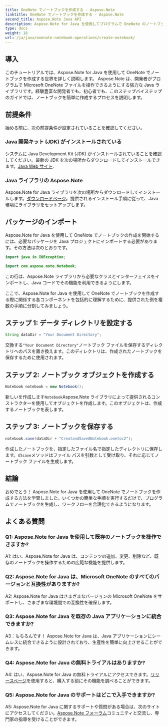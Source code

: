 ```yaml
---
title: OneNote でノートブックを作成する - Aspose.Note
linktitle: OneNote でノートブックを作成する - Aspose.Note
second_title: Aspose.Note Java API
description: Aspose.Note for Java を使用してプログラムで OneNote のノートブックを作成する方法を学びます。このステップバイステップのガイドを使用してワークフローを合理化します。
type: docs
weight: 18
url: /ja/java/onenote-notebook-operations/create-notebook/
---
```

## 導入

このチュートリアルでは、Aspose.Note for Java を使用して OneNote でノートブックを作成する世界を詳しく説明します。 Aspose.Note は、開発者がプログラムで Microsoft OneNote ファイルを操作できるようにする強力な Java ライブラリです。経験豊富な開発者でも、初心者でも、このステップバイステップのガイドでは、ノートブックを簡単に作成するプロセスを説明します。

## 前提条件

始める前に、次の前提条件が設定されていることを確認してください。

### Java 開発キット (JDK) がインストールされている

システムに Java Development Kit (JDK) がインストールされていることを確認してください。最新の JDK を次の場所からダウンロードしてインストールできます。[Java Web サイト](https://www.oracle.com/java/technologies/javase-jdk15-downloads.html).

### Java ライブラリの Aspose.Note

 Aspose.Note for Java ライブラリを次の場所からダウンロードしてインストールします。[ダウンロードページ](https://releases.aspose.com/note/java/)。提供されるインストール手順に従って、Java 環境にライブラリをセットアップします。

## パッケージのインポート

Aspose.Note for Java を使用して OneNote でノートブックの作成を開始するには、必要なパッケージを Java プロジェクトにインポートする必要があります。その方法は次のとおりです。

```java
import java.io.IOException;

import com.aspose.note.Notebook;
```

この行は、Aspose.Note ライブラリから必要なクラスとインターフェイスをインポートし、Java コードでその機能を利用できるようにします。

ここで、Aspose.Note for Java を使用して OneNote でノートブックを作成する際に関係する各コンポーネントを包括的に理解するために、提供された例を複数の手順に分割してみましょう。

## ステップ 1: データ ディレクトリを設定する

```java
String dataDir = "Your Document Directory";
```

交換する`"Your Document Directory"`ノートブック ファイルを保存するディレクトリへのパスを置き換えます。このディレクトリは、作成されたノートブックを保存するために使用されます。

## ステップ 2: ノートブック オブジェクトを作成する

```java
Notebook notebook = new Notebook();
```

新しいを作成します`Notebook`Aspose.Note ライブラリによって提供されるコンストラクターを使用してオブジェクトを作成します。このオブジェクトは、作成するノートブックを表します。

## ステップ 3: ノートブックを保存する

```java
notebook.save(dataDir + "CreatandSaveANotebook.onetoc2");
```

作成したノートブックを、指定したファイル名で指定したディレクトリに保存します。の`save`メソッドはファイル パスを引数として受け取り、それに応じてノートブック ファイルを生成します。

## 結論

おめでとう！ Aspose.Note for Java を使用して OneNote でノートブックを作成する方法を学習しました。いくつかの簡単な手順を実行するだけで、プログラムでノートブックを生成し、ワークフローを合理化できるようになります。

## よくある質問

### Q1: Aspose.Note for Java を使用して既存のノートブックを操作できますか?

A1: はい、Aspose.Note for Java は、コンテンツの追加、変更、削除など、既存のノートブックを操作するための広範な機能を提供します。

### Q2: Aspose.Note for Java は、Microsoft OneNote のすべてのバージョンと互換性がありますか?

A2: Aspose.Note for Java はさまざまなバージョンの Microsoft OneNote をサポートし、さまざまな環境間での互換性を確保します。

### Q3: Aspose.Note for Java を既存の Java アプリケーションに統合できますか?

A3：もちろんです！ Aspose.Note for Java は、Java アプリケーションにシームレスに統合できるように設計されており、生産性を簡単に向上させることができます。

### Q4: Aspose.Note for Java の無料トライアルはありますか?

 A4: はい、Aspose.Note for Java の無料トライアルにアクセスできます。[リリースページ](https://releases.aspose.com/)を使用すると、購入する前にその機能を調べることができます。

### Q5: Aspose.Note for Java のサポートはどこで入手できますか?

 A5: Aspose.Note for Java に関するサポートや質問がある場合は、次のサイトにアクセスしてください。[Aspose.Note フォーラム](https://forum.aspose.com/c/note/28)コミュニティと交流し、専門家の指導を受けることができます。